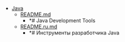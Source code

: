 - <a href = "E:\Node_projects\Node_Way\NBase\_Md\_Index\__Closer\_HPW\_Repos_HowProgrammingWorks_17_05_2020\Tools-master\Java\cat.Java\dir.Java.md">Java</a>
    - <a href = "E:\Node_projects\Node_Way\NBase\_Md\_Index\__Closer\_HPW\_Repos_HowProgrammingWorks_17_05_2020\Tools-master\Java\README.md">README.md</a>
        - *# Java Development Tools
    - <a href = "E:\Node_projects\Node_Way\NBase\_Md\_Index\__Closer\_HPW\_Repos_HowProgrammingWorks_17_05_2020\Tools-master\Java\README.ru.md">README.ru.md</a>
        - *# Инструменты разработчика Java
